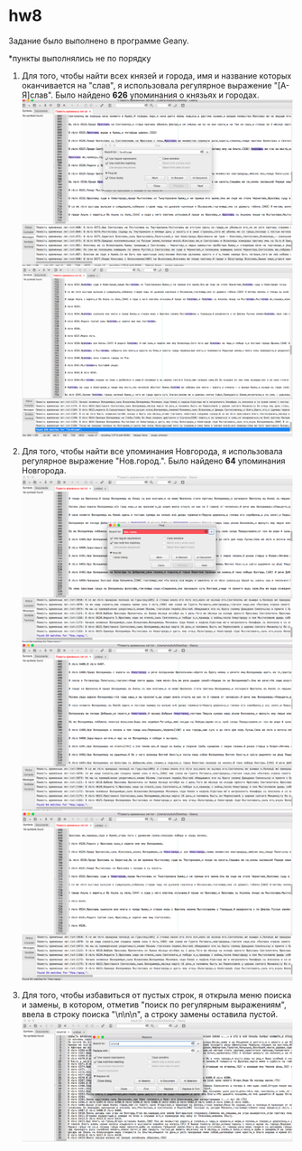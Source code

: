 # hw8
Задание было выполнено в программе Geany.

*пункты выполнялись не по порядку

1. Для того, чтобы найти всех князей и города, имя и название которых оканчивается на "слав", я использовала регулярное выражение "[А-Я]слав". Было найдено **626** упоминания о князьях и городах. 
![](https://github.com/daryagerasimenko/hw8/blob/master/3.1.png?raw=true)
![](https://github.com/daryagerasimenko/hw8/blob/master/2.png?raw=true)

2. Для того, чтобы найти все упоминания Новгорода, я использовала регулярное выражение "Нов.город.". Было найдено **64** упоминания Новгорода.
![](https://github.com/daryagerasimenko/hw8/blob/master/3.png?raw=true)
![](https://github.com/daryagerasimenko/hw8/blob/master/3.2.png?raw=true)
![](https://github.com/daryagerasimenko/hw8/blob/master/3.3.png?raw=true)
3. Для того, чтобы избавиться от пустых строк, я открыла меню поиска и замены, в котором, отметив "поиск по регулярным выражениям", ввела в строку поиска "\n\n\n", а строку замены оставила пустой. 
![](https://github.com/daryagerasimenko/hw8/blob/master/1.png?raw=true)

